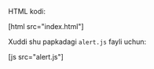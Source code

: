 HTML kodi:

[html src="index.html"]

Xuddi shu papkadagi `alert.js` fayli uchun:

[js src="alert.js"]

